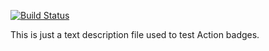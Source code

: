 [![Build Status](https://img.shields.io/endpoint.svg?url=https%3A%2F%2Factions-badge.atrox.dev%2Fbedrockdbd%2Fmanu-testing%2Fbadge%3Fref%3Dmain&style=flat&label=test)](https://actions-badge.atrox.dev/bedrockdbd/manu-testing/goto?ref=main)

This is just a text description file used to test Action badges.
